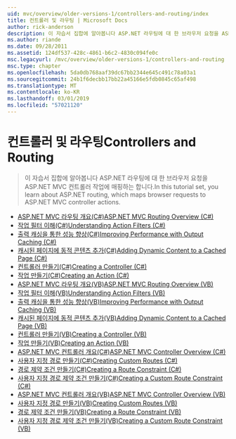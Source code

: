 ```yaml
---
uid: mvc/overview/older-versions-1/controllers-and-routing/index
title: 컨트롤러 및 라우팅 | Microsoft Docs
author: rick-anderson
description: 이 자습서 집합에 알아봅니다 ASP.NET 라우팅에 대 한 브라우저 요청을 ASP.NET MVC 컨트롤러 작업에 매핑하는 합니다.
ms.author: riande
ms.date: 09/28/2011
ms.assetid: 124df537-428c-4861-b6c2-4830c094fe0c
msc.legacyurl: /mvc/overview/older-versions-1/controllers-and-routing
msc.type: chapter
ms.openlocfilehash: 5da0db768aaf39dc67bb2344e645c491c78a03a1
ms.sourcegitcommit: 24b1f6decbb17bb22a45166e5fdb0845c65af498
ms.translationtype: MT
ms.contentlocale: ko-KR
ms.lasthandoff: 03/01/2019
ms.locfileid: "57021120"
---
```

<a name="controllers-and-routing"></a><span data-ttu-id="b692f-103">컨트롤러 및 라우팅</span><span class="sxs-lookup"><span data-stu-id="b692f-103">Controllers and Routing</span></span>
====================
> <span data-ttu-id="b692f-104">이 자습서 집합에 알아봅니다 ASP.NET 라우팅에 대 한 브라우저 요청을 ASP.NET MVC 컨트롤러 작업에 매핑하는 합니다.</span><span class="sxs-lookup"><span data-stu-id="b692f-104">In this tutorial set, you learn about ASP.NET routing, which maps browser requests to ASP.NET MVC controller actions.</span></span>


- [<span data-ttu-id="b692f-105">ASP.NET MVC 라우팅 개요(C#)</span><span class="sxs-lookup"><span data-stu-id="b692f-105">ASP.NET MVC Routing Overview (C#)</span></span>](asp-net-mvc-routing-overview-cs.md)
- [<span data-ttu-id="b692f-106">작업 필터 이해(C#)</span><span class="sxs-lookup"><span data-stu-id="b692f-106">Understanding Action Filters (C#)</span></span>](understanding-action-filters-cs.md)
- [<span data-ttu-id="b692f-107">출력 캐싱을 통한 성능 향상(C#)</span><span class="sxs-lookup"><span data-stu-id="b692f-107">Improving Performance with Output Caching (C#)</span></span>](improving-performance-with-output-caching-cs.md)
- [<span data-ttu-id="b692f-108">캐시된 페이지에 동적 콘텐츠 추가(C#)</span><span class="sxs-lookup"><span data-stu-id="b692f-108">Adding Dynamic Content to a Cached Page (C#)</span></span>](adding-dynamic-content-to-a-cached-page-cs.md)
- [<span data-ttu-id="b692f-109">컨트롤러 만들기(C#)</span><span class="sxs-lookup"><span data-stu-id="b692f-109">Creating a Controller (C#)</span></span>](creating-a-controller-cs.md)
- [<span data-ttu-id="b692f-110">작업 만들기(C#)</span><span class="sxs-lookup"><span data-stu-id="b692f-110">Creating an Action (C#)</span></span>](creating-an-action-cs.md)
- [<span data-ttu-id="b692f-111">ASP.NET MVC 라우팅 개요(VB)</span><span class="sxs-lookup"><span data-stu-id="b692f-111">ASP.NET MVC Routing Overview (VB)</span></span>](asp-net-mvc-routing-overview-vb.md)
- [<span data-ttu-id="b692f-112">작업 필터 이해(VB)</span><span class="sxs-lookup"><span data-stu-id="b692f-112">Understanding Action Filters (VB)</span></span>](understanding-action-filters-vb.md)
- [<span data-ttu-id="b692f-113">출력 캐싱을 통한 성능 향상(VB)</span><span class="sxs-lookup"><span data-stu-id="b692f-113">Improving Performance with Output Caching (VB)</span></span>](improving-performance-with-output-caching-vb.md)
- [<span data-ttu-id="b692f-114">캐시된 페이지에 동적 콘텐츠 추가(VB)</span><span class="sxs-lookup"><span data-stu-id="b692f-114">Adding Dynamic Content to a Cached Page (VB)</span></span>](adding-dynamic-content-to-a-cached-page-vb.md)
- [<span data-ttu-id="b692f-115">컨트롤러 만들기(VB)</span><span class="sxs-lookup"><span data-stu-id="b692f-115">Creating a Controller (VB)</span></span>](creating-a-controller-vb.md)
- [<span data-ttu-id="b692f-116">작업 만들기(VB)</span><span class="sxs-lookup"><span data-stu-id="b692f-116">Creating an Action (VB)</span></span>](creating-an-action-vb.md)
- [<span data-ttu-id="b692f-117">ASP.NET MVC 컨트롤러 개요(C#)</span><span class="sxs-lookup"><span data-stu-id="b692f-117">ASP.NET MVC Controller Overview (C#)</span></span>](aspnet-mvc-controllers-overview-cs.md)
- [<span data-ttu-id="b692f-118">사용자 지정 경로 만들기(C#)</span><span class="sxs-lookup"><span data-stu-id="b692f-118">Creating Custom Routes (C#)</span></span>](creating-custom-routes-cs.md)
- [<span data-ttu-id="b692f-119">경로 제약 조건 만들기(C#)</span><span class="sxs-lookup"><span data-stu-id="b692f-119">Creating a Route Constraint (C#)</span></span>](creating-a-route-constraint-cs.md)
- [<span data-ttu-id="b692f-120">사용자 지정 경로 제약 조건 만들기(C#)</span><span class="sxs-lookup"><span data-stu-id="b692f-120">Creating a Custom Route Constraint (C#)</span></span>](creating-a-custom-route-constraint-cs.md)
- [<span data-ttu-id="b692f-121">ASP.NET MVC 컨트롤러 개요(VB)</span><span class="sxs-lookup"><span data-stu-id="b692f-121">ASP.NET MVC Controller Overview (VB)</span></span>](asp-net-mvc-controller-overview-vb.md)
- [<span data-ttu-id="b692f-122">사용자 지정 경로 만들기(VB)</span><span class="sxs-lookup"><span data-stu-id="b692f-122">Creating Custom Routes (VB)</span></span>](creating-custom-routes-vb.md)
- [<span data-ttu-id="b692f-123">경로 제약 조건 만들기(VB)</span><span class="sxs-lookup"><span data-stu-id="b692f-123">Creating a Route Constraint (VB)</span></span>](creating-a-route-constraint-vb.md)
- [<span data-ttu-id="b692f-124">사용자 지정 경로 제약 조건 만들기(VB)</span><span class="sxs-lookup"><span data-stu-id="b692f-124">Creating a Custom Route Constraint (VB)</span></span>](creating-a-custom-route-constraint-vb.md)
